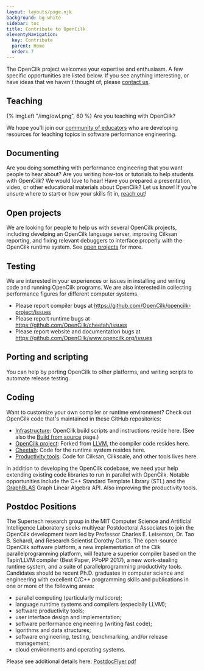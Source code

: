 ```yaml
---
layout: layouts/page.njk
background: bg-white
sidebar: toc
title: Contribute to OpenCilk
eleventyNavigation:
  key: Contribute
  parent: Home
  order: 7
---
```


The OpenCilk project welcomes your expertise and enthusiasm. A few specific opportunities are listed below. If you see anything interesting, or have ideas that we haven't thought of, please [contact us](/contribute/contact/).


## Teaching

{% imgLeft "/img/owl.png", 60 %}
Are you teaching with OpenCilk?

We hope you'll join our [community of educators](/community/teach-performance) who are developing resources for teaching topics in software performance engineering.

## Documenting
Are you doing something with performance engineering that you want people to hear about? Are you writing how-tos or tutorials to help students with OpenCilk? We would love to hear! Have you prepared a presentation, video, or other educational materials about OpenCilk? Let us know! If you’re unsure where to start or how your skills fit in, [reach out](/contribute/contact/)! 

## Open projects
We are looking for people to help us with several OpenCilk projects, including develping an OpenCilk language server, improving Cilksan reporting, and fixing relevant debuggers to interface properly with the OpenCilk runtime system. See [open projects](./open-projects) for more.

## Testing
We are interested in your experiences or issues in installing and writing code and running OpenCilk programs.
We are also interested in collecting performance figures for different computer systems.
- Please report compiler bugs at https://github.com/OpenCilk/opencilk-project/issues
- Please report runtime bugs at https://github.com/OpenCilk/cheetah/issues
- Please report website and documentation bugs at https://github.com/OpenCilk/www.opencilk.org/issues

## Porting and scripting
You can help by porting OpenCilk to other platforms, and writing scripts to automate release testing.

## Coding
Want to customize your own compiler or runtime environment? Check out OpenCilk code that's maintained in these GitHub repositories:

- [Infrastructure](https://github.com/OpenCilk/infrastructure): OpenCilk build scripts and instructions reside here. (See also the [Build from source](/doc/users-guide/build-opencilk-from-source/) page.)
- [OpenCilk project](https://github.com/OpenCilk/opencilk-project): Forked from [LLVM](https://github.com/llvm/llvm-project), the compiler code resides here.
- [Cheetah](https://github.com/OpenCilk/cheetah): Code for the runtime system resides here.
- [Productivity tools](https://github.com/OpenCilk/productivity-tools): Code for Cilksan, Cilkscale, and other tools lives here.

In addition to developing the OpenCilk codebase, we need your help extending existing code libraries to run in parallel with OpenCilk. Notable opportunities include the C++ Standard Template Library (STL) and the [GraphBLAS](https://graphblas.org/) Graph Linear Algebra API.  Also improving the productivity tools.

## Postdoc Positions

The Supertech research group in the MIT Computer Science and Artificial Intelligence Laboratory seeks multiyear Postdoctoral Associates to join the OpenCilk development team led by Professor Charles E. Leiserson, Dr. Tao B. Schardl, and Research Scientist Dorothy Curtis. The open-source OpenCilk software platform, a new implementation of the Cilk parallelprogramming platform, will feature a superior compiler based on the Tapir/LLVM compiler (Best Paper, PPoPP 2017), a new work-stealing runtime system, and a suite of parallelprogramming productivity tools. Candidates should be recent Ph.D. graduates in computer science and engineering with excellent C/C++ programming skills and publications in one or more of the following areas:
- parallel computing (particularly multicore);
- language runtime systems and compilers (especially LLVM);
- software productivity tools;
- user interface design and implementation;
- software performance engineering (writing fast code);
- lgorithms and data structures;
- software engineering, testing, benchmarking, and/or release management;
- cloud environments and operating systems.

Please see additional details here:
[PostdocFlyer.pdf](https://github.com/OpenCilk/www.opencilk.org/files/8886546/PostdocFlyer.pdf)

